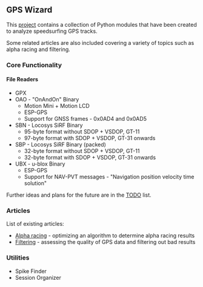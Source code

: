 ## GPS Wizard

This [project](https://github.com/Logiqx/gps-wizard) contains a collection of Python modules that have been created to analyze speedsurfing GPS tracks.

Some related articles are also included covering a variety of topics such as alpha racing and filtering.



### Core Functionality

#### File Readers

- GPX
- OAO - "OnAndOn" Binary
  - Motion Mini + Motion LCD
  - ESP-GPS
  - Support for GNSS frames - 0x0AD4 and 0x0AD5
- SBN - Locosys SiRF Binary
  - 95-byte format without SDOP + VSDOP, GT-11
  - 97-byte format with SDOP + VSDOP, GT-31 onwards
- SBP - Locosys SiRF Binary (packed)
  - 32-byte format without SDOP + VSDOP, GT-11
  - 32-byte format with SDOP + VSDOP, GT-31 onwards
- UBX - u-blox Binary
  - ESP-GPS
  - Support for NAV-PVT messages - "Navigation position velocity time solution"



Further ideas and plans for the future are in the [TODO](TODO.md) list.



### Articles

List of existing articles:

- [Alpha racing](alpha-racing/README.md) - optimizing an algorithm to determine alpha racing results
- [Filtering](filtering/README.md) - assessing the quality of GPS data and filtering out bad results



### Utilities

- Spike Finder
- Session Organizer
